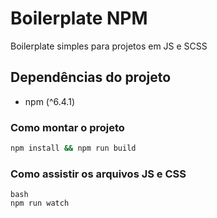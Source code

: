 # Boilerplate NPM

Boilerplate simples para projetos em JS e SCSS

## Dependências do projeto 
- npm (^6.4.1)

### Como montar o projeto 

```bash
npm install && npm run build
``` 

### Como assistir os arquivos JS e CSS

```
bash
npm run watch
```
